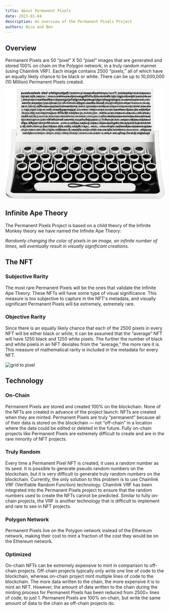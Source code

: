 ```yaml
---
title: About Permanent Pixels
date: 2023-01-04
description: An overview of the Permanent Pixels Project
authors: Nico and Ben
---
```

## Overview
Permanent Pixels are 50 “pixel” X 50 “pixel” images that are generated and stored 100% on chain on the Polygon network, in a truly random manner (using Chainlink VRF). Each image contains 2500 “pixels,” all of which have an equally likely chance to be black or white. There can be up to 10,000,000 (10 Million) Permanent Pixels created.

![typewriter](/images/typewriter2.png)

## Infinite Ape Theory
The Permanent Pixels Project is based on a child theory of the Infinite Monkey theory we have named the Infinite Ape Theory:

*Randomly changing the color of pixels in an image, an infinite number of times, will eventually result in visually significant creations.*

## The NFT
### Subjective Rarity
The most rare Permanent Pixels will be the ones that validate the Infinite Ape Theory. These NFTs will have some type of visual significance. This measure is too subjective to capture in the NFT's metadata, and visually significant Permanent Pixels will be extremely, extremely rare.

### Objective Rarity
Since there is an equally likely chance that each of the 2500 pixels in every NFT will be either black or white, it can be assumed that the “average” NFT will have 1250 black and 1250 white pixels. The further the number of black and white pixels in an NFT deviates from the “average,” the more rare it is. This measure of mathematical rarity is included in the metadata for every NFT.

<img class="about-triple" src="/images/grid_to_pixel.svg" alt="grid to pixel">


## Technology
### On-Chain

Permanent Pixels are stored and created 100% on the blockchain. None of the NFTs are created in advance of the project launch: NFTs are created when they are minted. Permanent Pixels are truly “permanent” because all of their data is stored on the blockchain — not “off-chain” in a location where the data could be edited or deleted in the future. Fully on-chain projects like Permanent Pixels are extremely difficult to create and are in the rare minority of NFT projects.

### Truly Random
Every time a Permanent Pixel NFT is created, it uses a random number as its seed. It is possible to generate pseudo random numbers on the blockchain, but it is very difficult to generate truly random numbers on the blockchain. Currently, the only solution to this problem is to use Chainlink VRF (Verifiable Random Function) technology. Chainlink VRF has been integrated into the Permanent Pixels project to ensure that the random numbers used to create the NFTs cannot be predicted. Similar to fully on-chain projects, the VRF is another technology that is difficult to implement and rare to see in NFT projects.

### Polygon Network
Permanent Pixels live on the Polygon network instead of the Ethereum network, making their cost to mint a fraction of the cost they would be on the Ethereum network.

### Optimized
On-chain NFTs can be extremely expensive to mint in comparison to off-chain projects. Off-chain projects typically only write one line of code to the blockchain, whereas on-chain project mint multiple lines of code to the blockchain. The more data written to the chain, the more expensive it is to mint an NFT. However, the amount of data written to the chain during the minting process for Permanent Pixels has been reduced from 2500+ lines of code, to just 1. Permanent Pixels are 100% on-chain, but write the same amount of data to the chain as off-chain projects do.